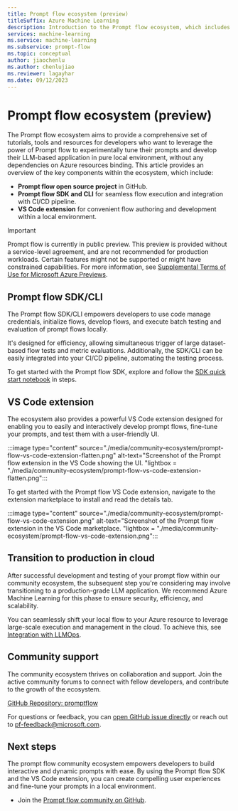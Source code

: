 ```yaml
---
title: Prompt flow ecosystem (preview)
titleSuffix: Azure Machine Learning
description: Introduction to the Prompt flow ecosystem, which includes the Prompt flow open source project, tutorials, SDK, CLI and VS Code extension.
services: machine-learning
ms.service: machine-learning
ms.subservice: prompt-flow
ms.topic: conceptual
author: jiaochenlu
ms.author: chenlujiao
ms.reviewer: lagayhar
ms.date: 09/12/2023
---
```


# Prompt flow ecosystem (preview)

The Prompt flow ecosystem aims to provide a comprehensive set of tutorials, tools and resources for developers who want to leverage the power of Prompt flow to experimentally tune their prompts and develop their LLM-based application in pure local environment, without any dependencies on Azure resources binding. This article provides an overview of the key components within the ecosystem, which include:
 - **Prompt flow open source project** in GitHub.
 - **Prompt flow SDK and CLI** for seamless flow execution and integration with CI/CD pipeline.
 - **VS Code extension** for convenient flow authoring and development within a local environment.

> [!IMPORTANT]
> Prompt flow is currently in public preview. This preview is provided without a service-level agreement, and are not recommended for production workloads. Certain features might not be supported or might have constrained capabilities.
> For more information, see [Supplemental Terms of Use for Microsoft Azure Previews](https://azure.microsoft.com/support/legal/preview-supplemental-terms/).


## Prompt flow SDK/CLI

The Prompt flow SDK/CLI empowers developers to use code manage credentials, initialize flows, develop flows, and execute batch testing and evaluation of prompt flows locally.

It's designed for efficiency, allowing simultaneous trigger of large dataset-based flow tests and metric evaluations. Additionally, the SDK/CLI can be easily integrated into your CI/CD pipeline, automating the testing process.

To get started with the Prompt flow SDK, explore and follow the [SDK quick start notebook](https://github.com/microsoft/promptflow/blob/main/examples/tutorials/get-started/quickstart.ipynb) in steps.

## VS Code extension

The ecosystem also provides a powerful VS Code extension designed for enabling you to easily and interactively develop prompt flows, fine-tune your prompts, and test them with a user-friendly UI.

:::image type="content" source="./media/community-ecosystem/prompt-flow-vs-code-extension-flatten.png" alt-text="Screenshot of the Prompt flow extension in the VS Code showing the UI. "lightbox = "./media/community-ecosystem/prompt-flow-vs-code-extension-flatten.png":::

To get started with the Prompt flow VS Code extension, navigate to the extension marketplace to install and read the details tab.

:::image type="content" source="./media/community-ecosystem/prompt-flow-vs-code-extension.png" alt-text="Screenshot of the Prompt flow extension in the VS Code marketplace. "lightbox = "./media/community-ecosystem/prompt-flow-vs-code-extension.png":::

## Transition to production in cloud

After successful development and testing of your prompt flow within our community ecosystem, the subsequent step you're considering may involve transitioning to a production-grade LLM application. We recommend Azure Machine Learning for this phase to ensure security, efficiency, and scalability.

You can seamlessly shift your local flow to your Azure resource to leverage large-scale execution and management in the cloud. To achieve this, see [Integration with LLMOps](how-to-integrate-with-llm-app-devops.md#go-back-to-studio-ui-for-continuous-development).

## Community support

The community ecosystem thrives on collaboration and support. Join the active community forums to connect with fellow developers, and contribute to the growth of the ecosystem.

[GitHub Repository: promptflow](https://github.com/microsoft/promptflow)

For questions or feedback, you can [open GitHub issue directly](https://github.com/microsoft/promptflow/issues/new) or reach out to pf-feedback@microsoft.com.


## Next steps

The prompt flow community ecosystem empowers developers to build interactive and dynamic prompts with ease. By using the Prompt flow SDK and the VS Code extension, you can create compelling user experiences and fine-tune your prompts in a local environment.

- Join the [Prompt flow community on GitHub](https://github.com/microsoft/promptflow).
